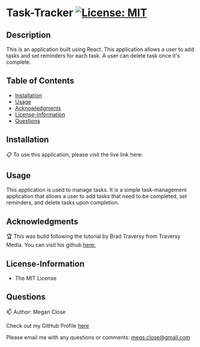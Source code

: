 # Task-Tracker [![License: MIT](https://img.shields.io/badge/License-MIT-yellow.svg)](https://opensource.org/licenses/MIT)

## Description
This is an application built using React. This application allows a user to add tasks and set reminders for each task. A user can delete task once it's complete.  

## Table of Contents
* [Installation](#Installation)
* [Usage](#Usage)
* [Acknowledgments](#Acknowledgments)
* [License-Information](#License-Information)
* [Questions](#Questions)

## Installation 
:clipboard:
To use this application, please visit the live link here: 

## Usage
This application is used to manage tasks. It is a simple task-management application that allows a user to add tasks that need to be completed, set reminders, and delete tasks upon completion. 

  
## Acknowledgments 
:trophy:
This was build following the tutorial by Brad Traversy from Traversy Media. You can visit his github [here:](https://github.com/bradtraversy)

  
## License-Information 
  * The MIT License
  
## Questions 
:mailbox:
Author: Megan Close

Check out my GitHub Profile [here](https://github.com/MeganClo)

Please email me with any questions or comments: <megs.close@gmail.com>